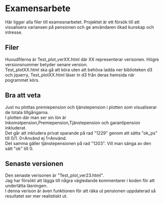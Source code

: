 # Examensarbete
Här ligger alla filer till examesnarbetet. Projektet är ett försök till att visualisera variansen på pensionen och ge användaren ökad 
kunskap och intresse.
## Filer
Huvudfilerna är Test_plot_verXX.html där XX representerar verisonen. Högre versionsnummer betyder senare version.</br>
Test_plotXX.html ska gå att köra uten att behöva ladda ner biblioteken d3 och jquerry, Test_plotXX.html läser in d3 från deras hemsida 
när pogrammet körs.
## Bra att veta
Just nu plottas premiepension och tjänstepension i plotten som visualiserar de totala tillgångarna.</br>
I plotten där man ser sin lön är Inkomstpension,Premiepension,Tjänstepension och garantipension inkluderat.</br>
Det går att inkludera privat sparande på rad "1229" genom att sätta "ok_ps" till 0/1. 0=Använd ej 1=Använd.</br>
Det samma gäller tjänstepensionen på rad "1203". Vill man sänga av den sätt "ok" till 0.</br>
## Senaste versionen
Den senaste verisonen är "Test_plot_ver23.html".</br>
Jag har försökt att lägga till några vägledande kommentarer i koden för att underlätta läsningen. </br>
I denna verison är även funktionen för att räka ut pensionen uppdaterad så resultatet ser mer realistiskt ut.
